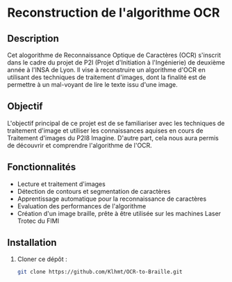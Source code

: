 # Reconstruction de l'algorithme OCR

## Description
Cet alogorithme de Reconnaissance Optique de Caractères (OCR) s'inscrit dans le cadre du projet de P2I (Projet d'Initiation à l'Ingénierie) de deuxième année à l'INSA de Lyon. Il vise à reconstruire un algorithme d'OCR en utilisant des techniques de traitement d'images, dont la finalité est de permettre à un mal-voyant de lire le texte issu d'une image.

## Objectif
L'objectif principal de ce projet est de se familiariser avec les techniques de traitement d'image et utiliser les connaissances aquises en cours de Traitement d'images du P2I8 Imagine. D'autre part, cela nous aura permis de découvrir et comprendre l'algorithme de l'OCR.

## Fonctionnalités
- Lecture et traitement d'images
- Détection de contours et segmentation de caractères
- Apprentissage automatique pour la reconnaissance de caractères
- Evaluation des performances de l'algorithme
- Création d'un image braille, prête à être utilisée sur les machines Laser Trotec du FIMI

## Installation
1. Cloner ce dépôt :
   ```bash
   git clone https://github.com/Klhmt/OCR-to-Braille.git




